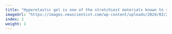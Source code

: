 ```yaml
---
title: "Hyperelastic gel is one of the stretchiest materials known to science"
imageUrl: "https://images.newscientist.com/wp-content/uploads/2024/03/28134456/SEI_197723296.jpg?width=600"
index: 1
weight: 1
---
```

